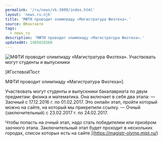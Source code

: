 ```yaml
---
permalink: '/ru/news/vk-3809/index.html'
layout: 'news.ru.njk'
title: 'МФТИ проводит олимпиаду «Магистратура Физтеха».'
source: ВКонтакте
tags:
  - news_ru
description: 'МФТИ проводит олимпиаду «Магистратура Физтеха».'
updatedAt: 1485016560
---
```

![МФТИ проводит олимпиаду «Магистратура Физтеха». Участвовать могут студенты и выпускники](https://sun9-18.userapi.com/c638120/v638120484/2e2cd/W3ame9Qo8as.jpg)

[#ГостевойПост

МФТИ проводит олимпиаду «Магистратура Физтеха»].

Участвовать могут студенты и выпускники бакалавриата по двум предметам: физика и математика. Она включает в себя два этапа:
— Заочный с 17.12.2016 г. по 01.02.2017. Это онлайн этап, пройти который можно на сайте, на который мы прикрепили ссылку.
— Очный (заключительный) с 23.02.2017 г. по 24.02.2017.

Чтобы попасть на очный этап, надо стать победителем или призёром заочного этапа. Заключительный этап будет проходит в нескольких городах, список которых есть на сайте.](https://magistr-olymp.mipt.ru/)
